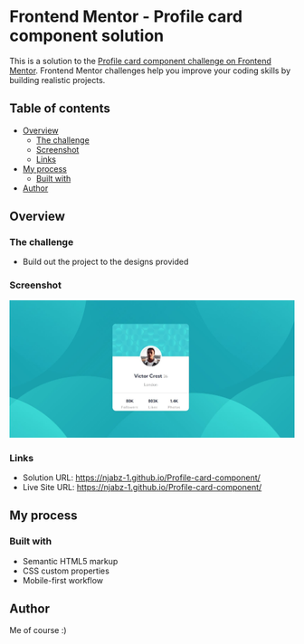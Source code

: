 # Frontend Mentor - Profile card component solution

This is a solution to the [Profile card component challenge on Frontend Mentor](https://www.frontendmentor.io/challenges/profile-card-component-cfArpWshJ). Frontend Mentor challenges help you improve your coding skills by building realistic projects. 

## Table of contents

- [Overview](#overview)
  - [The challenge](#the-challenge)
  - [Screenshot](#screenshot)
  - [Links](#links)
- [My process](#my-process)
  - [Built with](#built-with)
- [Author](#author)



## Overview

### The challenge

- Build out the project to the designs provided

### Screenshot

![Screenshot of Profile card component](images\Screenshot.JPG)

### Links

- Solution URL: https://njabz-1.github.io/Profile-card-component/
- Live Site URL:  https://njabz-1.github.io/Profile-card-component/ 

## My process

### Built with

- Semantic HTML5 markup
- CSS custom properties
- Mobile-first workflow

## Author

Me of course :) 
